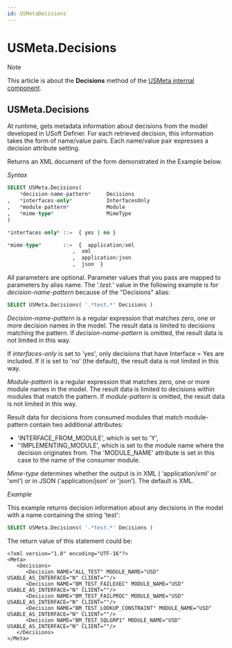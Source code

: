 ```yaml
---
id: USMetaDecisions
---
```


# USMeta.Decisions



> [!NOTE]
> This article is about the **Decisions** method of the [USMeta internal component](/docs/Extensions/USMeta_internal_component).

## **USMeta.Decisions**

At runtime, gets metadata information about decisions from the model developed in USoft Definer.
For each retrieved decision, this information takes the form of name/value pairs. Each name/value pair expresses a decision attribute setting.

Returns an XML document of the form demonstrated in the Example below.

*Syntax*

```sql
SELECT USMeta.Decisions(
    *decision-name-pattern*     Decisions
,   *interfaces-only*           InterfacesOnly
,   *module-pattern*            Module
,   *mime-type*                 MimeType
)

*interfaces-only* ::=  { yes | no }

*mime-type*       ::=  {  application/xml
                     ,  xml
                     ,  application/json
                     ,  json  }
```

All parameters are optional. Parameter values that you pass are mapped to parameters by alias name. The '.*test.*' value in the following example is for *decision-name-pattern* because of the "Decisions" alias:

```sql
SELECT USMeta.Decisions( '.*test.*' Decisions )
```

*Decision-name-pattern* is a regular expression that matches zero, one or more decision names in the model. The result data is limited to decisions matching the pattern. If *decision-name-pattern* is omitted, the result data is not limited in this way.

If *interfaces-only* is set to 'yes', only decisions that have Interface = Yes are included. If it is set to 'no' (the default), the result data is not limited in this way.

*Module-pattern* is a regular expression that matches zero, one or more module names in the model. The result data is limited to decisions within modules that match the pattern. If *module-pattern* is omitted, the result data is not limited in this way.

Result data for decisions from consumed modules that match module-pattern contain two additional attributes:

- 'INTERFACE_FROM_MODULE', which is set to 'Y',
- ''IMPLEMENTING_MODULE', which is set to the module name where the decision originates from. The 'MODULE_NAME' attribute is set in this case to the name of the consumer module.

*Mime-type* determines whether the output is in XML ( ‘application/xml‘ or 'xml’) or in JSON ('application/json’ or 'json’). The default is XML.

*Example*

This example returns decision information about any decisions in the model with a name containing the string 'test':

```sql
SELECT USMeta.Decisions( '.*test.*' Decisions )
```

The return value of this statement could be:

```language-xml
<?xml version="1.0" encoding="UTF-16"?>
<Meta>
   <Decisions>
      <Decision NAME="ALL_TEST" MODULE_NAME="USD" USABLE_AS_INTERFACE="N" CLIENT=""/>
      <Decision NAME="BM_TEST_FAILEXEC" MODULE_NAME="USD" USABLE_AS_INTERFACE="N" CLIENT=""/>
      <Decision NAME="BM_TEST_FAILPROC" MODULE_NAME="USD" USABLE_AS_INTERFACE="N" CLIENT=""/>
      <Decision NAME="BM_TEST_LOOKUP_CONSTRAINT" MODULE_NAME="USD" USABLE_AS_INTERFACE="N" CLIENT=""/>
      <Decision NAME="BM_TEST_SQLGRP1" MODULE_NAME="USD" USABLE_AS_INTERFACE="N" CLIENT=""/>
   </Decisions>
</Meta>
```

 